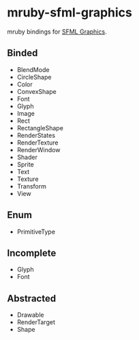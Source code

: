 mruby-sfml-graphics
===================

mruby bindings for [SFML Graphics](https://www.sfml-dev.org/).

## Binded

* BlendMode
* CircleShape
* Color
* ConvexShape
* Font
* Glyph
* Image
* Rect
* RectangleShape
* RenderStates
* RenderTexture
* RenderWindow
* Shader
* Sprite
* Text
* Texture
* Transform
* View

## Enum

* PrimitiveType

## Incomplete

* Glyph
* Font

## Abstracted

* Drawable
* RenderTarget
* Shape
